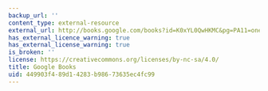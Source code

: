 ```yaml
---
backup_url: ''
content_type: external-resource
external_url: http://books.google.com/books?id=K0xYL0QwHKMC&pg=PA11=onepage
has_external_licence_warning: true
has_external_license_warning: true
is_broken: ''
license: https://creativecommons.org/licenses/by-nc-sa/4.0/
title: Google Books
uid: 449903f4-89d1-4283-b986-73635ec4fc99
---
```

